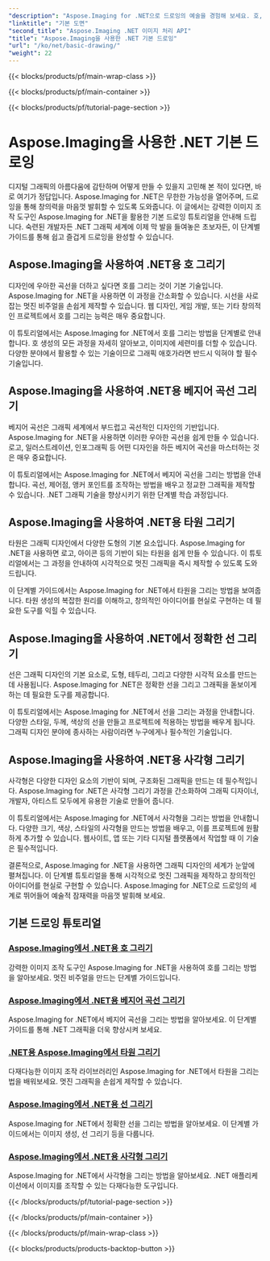 ```yaml
---
"description": "Aspose.Imaging for .NET으로 드로잉의 예술을 경험해 보세요. 호, 베지어 곡선, 타원, 선, 사각형에 대한 단계별 가이드를 통해 멋진 시각 자료를 만들어 보세요."
"linktitle": "기본 도면"
"second_title": "Aspose.Imaging .NET 이미지 처리 API"
"title": "Aspose.Imaging을 사용한 .NET 기본 드로잉"
"url": "/ko/net/basic-drawing/"
"weight": 22
---
```


{{< blocks/products/pf/main-wrap-class >}}

{{< blocks/products/pf/main-container >}}

{{< blocks/products/pf/tutorial-page-section >}}

# Aspose.Imaging을 사용한 .NET 기본 드로잉


디지털 그래픽의 아름다움에 감탄하며 어떻게 만들 수 있을지 고민해 본 적이 있다면, 바로 여기가 정답입니다. Aspose.Imaging for .NET은 무한한 가능성을 열어주며, 드로잉을 통해 창의력을 마음껏 발휘할 수 있도록 도와줍니다. 이 글에서는 강력한 이미지 조작 도구인 Aspose.Imaging for .NET을 활용한 기본 드로잉 튜토리얼을 안내해 드립니다. 숙련된 개발자든 .NET 그래픽 세계에 이제 막 발을 들여놓은 초보자든, 이 단계별 가이드를 통해 쉽고 즐겁게 드로잉을 완성할 수 있습니다.

## Aspose.Imaging을 사용하여 .NET용 호 그리기

디자인에 우아한 곡선을 더하고 싶다면 호를 그리는 것이 기본 기술입니다. Aspose.Imaging for .NET을 사용하면 이 과정을 간소화할 수 있습니다. 시선을 사로잡는 멋진 비주얼을 손쉽게 제작할 수 있습니다. 웹 디자인, 게임 개발, 또는 기타 창의적인 프로젝트에서 호를 그리는 능력은 매우 중요합니다.

이 튜토리얼에서는 Aspose.Imaging for .NET에서 호를 그리는 방법을 단계별로 안내합니다. 호 생성의 모든 과정을 자세히 알아보고, 이미지에 세련미를 더할 수 있습니다. 다양한 분야에서 활용할 수 있는 기술이므로 그래픽 애호가라면 반드시 익혀야 할 필수 기술입니다.

## Aspose.Imaging을 사용하여 .NET용 베지어 곡선 그리기

베지어 곡선은 그래픽 세계에서 부드럽고 곡선적인 디자인의 기반입니다. Aspose.Imaging for .NET을 사용하면 이러한 우아한 곡선을 쉽게 만들 수 있습니다. 로고, 일러스트레이션, 인포그래픽 등 어떤 디자인을 하든 베지어 곡선을 마스터하는 것은 매우 중요합니다.

이 튜토리얼에서는 Aspose.Imaging for .NET에서 베지어 곡선을 그리는 방법을 안내합니다. 곡선, 제어점, 앵커 포인트를 조작하는 방법을 배우고 정교한 그래픽을 제작할 수 있습니다. .NET 그래픽 기술을 향상시키기 위한 단계별 학습 과정입니다.

## Aspose.Imaging을 사용하여 .NET용 타원 그리기

타원은 그래픽 디자인에서 다양한 도형의 기본 요소입니다. Aspose.Imaging for .NET을 사용하면 로고, 아이콘 등의 기반이 되는 타원을 쉽게 만들 수 있습니다. 이 튜토리얼에서는 그 과정을 안내하여 시각적으로 멋진 그래픽을 즉시 제작할 수 있도록 도와드립니다.

이 단계별 가이드에서는 Aspose.Imaging for .NET에서 타원을 그리는 방법을 보여줍니다. 타원 생성의 복잡한 원리를 이해하고, 창의적인 아이디어를 현실로 구현하는 데 필요한 도구를 익힐 수 있습니다.

## Aspose.Imaging을 사용하여 .NET에서 정확한 선 그리기

선은 그래픽 디자인의 기본 요소로, 도형, 테두리, 그리고 다양한 시각적 요소를 만드는 데 사용됩니다. Aspose.Imaging for .NET은 정확한 선을 그리고 그래픽을 돋보이게 하는 데 필요한 도구를 제공합니다.

이 튜토리얼에서는 Aspose.Imaging for .NET에서 선을 그리는 과정을 안내합니다. 다양한 스타일, 두께, 색상의 선을 만들고 프로젝트에 적용하는 방법을 배우게 됩니다. 그래픽 디자인 분야에 종사하는 사람이라면 누구에게나 필수적인 기술입니다.

## Aspose.Imaging을 사용하여 .NET용 사각형 그리기

사각형은 다양한 디자인 요소의 기반이 되며, 구조화된 그래픽을 만드는 데 필수적입니다. Aspose.Imaging for .NET은 사각형 그리기 과정을 간소화하여 그래픽 디자이너, 개발자, 아티스트 모두에게 유용한 기술로 만들어 줍니다.

이 튜토리얼에서는 Aspose.Imaging for .NET에서 사각형을 그리는 방법을 안내합니다. 다양한 크기, 색상, 스타일의 사각형을 만드는 방법을 배우고, 이를 프로젝트에 원활하게 추가할 수 있습니다. 웹사이트, 앱 또는 기타 디지털 플랫폼에서 작업할 때 이 기술은 필수적입니다.

결론적으로, Aspose.Imaging for .NET을 사용하면 그래픽 디자인의 세계가 눈앞에 펼쳐집니다. 이 단계별 튜토리얼을 통해 시각적으로 멋진 그래픽을 제작하고 창의적인 아이디어를 현실로 구현할 수 있습니다. Aspose.Imaging for .NET으로 드로잉의 세계로 뛰어들어 예술적 잠재력을 마음껏 발휘해 보세요.
## 기본 드로잉 튜토리얼
### [Aspose.Imaging에서 .NET용 호 그리기](./draw-arc/)
강력한 이미지 조작 도구인 Aspose.Imaging for .NET을 사용하여 호를 그리는 방법을 알아보세요. 멋진 비주얼을 만드는 단계별 가이드입니다.
### [Aspose.Imaging에서 .NET용 베지어 곡선 그리기](./draw-bezier-curve/)
Aspose.Imaging for .NET에서 베지어 곡선을 그리는 방법을 알아보세요. 이 단계별 가이드를 통해 .NET 그래픽을 더욱 향상시켜 보세요.
### [.NET용 Aspose.Imaging에서 타원 그리기](./draw-ellipse/)
다재다능한 이미지 조작 라이브러리인 Aspose.Imaging for .NET에서 타원을 그리는 법을 배워보세요. 멋진 그래픽을 손쉽게 제작할 수 있습니다.
### [Aspose.Imaging에서 .NET용 선 그리기](./draw-lines/)
Aspose.Imaging for .NET에서 정확한 선을 그리는 방법을 알아보세요. 이 단계별 가이드에서는 이미지 생성, 선 그리기 등을 다룹니다.
### [Aspose.Imaging에서 .NET용 사각형 그리기](./draw-rectangle/)
Aspose.Imaging for .NET에서 사각형을 그리는 방법을 알아보세요. .NET 애플리케이션에서 이미지를 조작할 수 있는 다재다능한 도구입니다.

{{< /blocks/products/pf/tutorial-page-section >}}

{{< /blocks/products/pf/main-container >}}

{{< /blocks/products/pf/main-wrap-class >}}

{{< blocks/products/products-backtop-button >}}